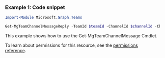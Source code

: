 ### Example 1: Code snippet

```powershell
Import-Module Microsoft.Graph.Teams

Get-MgTeamChannelMessageReply -TeamId $teamId -ChannelId $channelId -ChatMessageId $chatMessageId -ChatMessageId1 $chatMessageId1
```
This example shows how to use the Get-MgTeamChannelMessage Cmdlet.

To learn about permissions for this resource, see the [permissions reference](/graph/permissions-reference).

